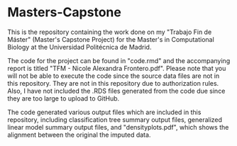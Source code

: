 # Masters-Capstone

This is the repository containing the work done on my "Trabajo Fin de Máster" (Master's Capstone Project) for the Master's in Computational Biology at the Universidad Politécnica de Madrid.

The code for the project can be found in "code.rmd" and the accompanying report is titled "TFM - Nicole Alexandra Frontero.pdf".  Please note that you will not be able to execute the code since the source data files are not in this repository.  They are not in this repository due to authorization rules.  Also, I have not included the .RDS files generated from the code due since they are too large to upload to GitHub.  

The code generated various output files which are included in this repository, including classification tree summary output files, generalized linear model summary output files, and "densityplots.pdf", which shows the alignment between the original the imputed data.  
